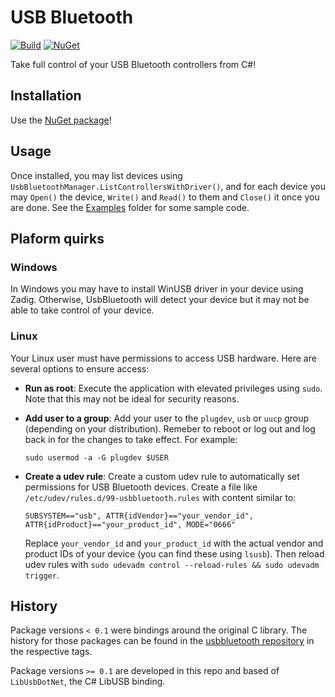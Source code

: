 # USB Bluetooth

[![Build](https://github.com/usbbluetooth/usbbluetooth-csharp/actions/workflows/build.yml/badge.svg)](https://github.com/usbbluetooth/usbbluetooth-csharp/actions/workflows/build.yml)
[![NuGet](https://img.shields.io/nuget/v/UsbBluetooth)](https://www.nuget.org/packages/UsbBluetooth/)

Take full control of your USB Bluetooth controllers from C#!

## Installation

Use the [NuGet package](https://www.nuget.org/packages/UsbBluetooth/)!

## Usage

Once installed, you may list devices using `UsbBluetoothManager.ListControllersWithDriver()`, and for each device you may `Open()` the device, `Write()` and `Read()` to them and `Close()` it once you are done.
See the [Examples](Examples/) folder for some sample code.

## Plaform quirks

### Windows

In Windows you may have to install WinUSB driver in your device using Zadig. Otherwise, UsbBluetooth will detect your device but it may not be able to take control of your device.

### Linux

Your Linux user must have permissions to access USB hardware. Here are several options to ensure access:

- **Run as root**: Execute the application with elevated privileges using `sudo`. Note that this may not be ideal for security reasons.

- **Add user to a group**: Add your user to the `plugdev`, `usb` or `uucp` group (depending on your distribution). Remeber to reboot or log out and log back in for the changes to take effect. For example:

  ```
  sudo usermod -a -G plugdev $USER
  ```

- **Create a udev rule**: Create a custom udev rule to automatically set permissions for USB Bluetooth devices. Create a file like `/etc/udev/rules.d/99-usbbluetooth.rules` with content similar to:
  ```
  SUBSYSTEM=="usb", ATTR{idVendor}=="your_vendor_id", ATTR{idProduct}=="your_product_id", MODE="0666"
  ```
  Replace `your_vendor_id` and `your_product_id` with the actual vendor and product IDs of your device (you can find these using `lsusb`). Then reload udev rules with `sudo udevadm control --reload-rules && sudo udevadm trigger`.

## History

Package versions `< 0.1` were bindings around the original C library. The history for those packages can be found in the [usbbluetooth repository](https://github.com/usbbluetooth/usbbluetooth) in the respective tags.

Package versions `>= 0.1` are developed in this repo and based of `LibUsbDotNet`, the C# LibUSB binding.
